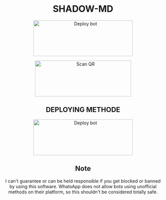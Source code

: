 
<center> <h1> SHADOW-MD </h1>

<div align="center">
<a href="https://github.com/JoyBoySer/SHADOW-MD/fork" target="blank"><img align="center" src="https://i.imgur.com/cxaSEWe.png" alt="Deploy bot" height="112" width="310" /></a>
  
  

   
<a href="https://bit.ly/m/SHADOW-MD"><img align="center" src="https://i.imgur.com/dzPTA6u.png" alt="Scan QR" height="112" width="300" /></a><br>

## DEPLOYING METHODE
  
<a href="https://dashboard.heroku.com/new?template=https://github.com/JoyBoySer/SHADOW-MD.git" target="blank"><img align="center" src="https://i.imgur.com/6rs61MY.png" alt="Deploy bot" height="112" width="310" /></a>
  
 
## Note

I can't guarantee or can be held responsible if you get blocked or banned by using this software. WhatsApp does not allow bots using unofficial methods on their platform, so this shouldn't be considered totally safe. <br>

<div> </div></center>
